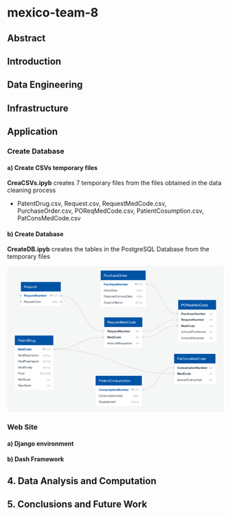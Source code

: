 # mexico-team-8
## Abstract
## Introduction
## Data Engineering
## Infrastructure
## Application
### Create Database
#### a) Create CSVs temporary files

**CreaCSVs.ipyb** creates 7 temporary files from the files obtained in the data cleaning process
- PatentDrug.csv, Request.csv, RequestMedCode.csv, PurchaseOrder.csv, POReqMedCode.csv, PatientCosumption.csv, PatConsMedCode.csv

#### b) Create Database

**CreateDB.ipyb** creates the tables in the PostgreSQL Database from the temporary files

![alt text](CreateCSVsDB/DB%20design.png "Database")

### Web Site
#### a) Django environment

#### b) Dash Framework

## 4. Data Analysis and Computation
## 5. Conclusions and Future Work
